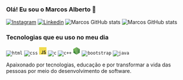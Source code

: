 ### Olá! Eu sou o Marcos Alberto 👋

<a href="https://www.instagram.com/marcos.fkp" style="display:inline-block;">
    <img src="https://img.shields.io/badge/Instagram-E4405F?style=for-the-badge&logo=instagram&logoColor=white" alt="Instagram">
</a>
<a href="https://www.linkedin.com/in/marcos-alberto-4502a6304" style="display:inline-block;">
    <img src="https://img.shields.io/badge/LinkedIn-0077B5?style=for-the-badge&logo=linkedin&logoColor=white" alt="Linkedin">
</a>

<img src="https://github-readme-stats.vercel.app/api?username=marcosffp&show_icons=true&theme=tokyonight" alt="Marcos GitHub stats" style="display:inline-block;">
<img src="https://github-readme-stats.vercel.app/api/top-langs/?username=marcosffp&layout=compact&langs_count=16&theme=tokyonight" alt="Marcos GitHub stats" style="display:inline-block;">

### Tecnologias que eu uso no meu dia

<code><img height="20" alt="html" src="https://static-00.iconduck.com/assets.00/html-5-icon-449x512-uii6qqbu.png"></code>
<code><img height="20" alt="css" src="https://logospng.org/download/css-3/logo-css-3-2048.png"></code>
<code><img height="20" alt="javascript" src="https://raw.githubusercontent.com/github/explore/80688e429a7d4ef2fca1e82350fe8e3517d3494d/topics/javascript/javascript.png"></code>
<code><img height="20" alt="c" src="https://www.dialhost.com.br/blog/wp-content/uploads/2019/09/C_logo-6-150x150.png"></code>
<code><img height="20" alt="c++" src="https://upload.wikimedia.org/wikipedia/commons/thumb/1/18/ISO_C%2B%2B_Logo.svg/1822px-ISO_C%2B%2B_Logo.svg.png"></code>
<code><img height="20" alt="nodejs" src="https://raw.githubusercontent.com/github/explore/80688e429a7d4ef2fca1e82350fe8e3517d3494d/topics/nodejs/nodejs.png"></code>
<code><img height="20" alt="bootstrap" src="https://upload.wikimedia.org/wikipedia/commons/thumb/b/b2/Bootstrap_logo.svg/2560px-Bootstrap_logo.svg.png"></code>
<code><img height="20" alt="java" src="https://cdn-icons-png.flaticon.com/512/226/226777.png"></code>

Apaixonado por tecnologias, educação e por transformar a vida das pessoas por meio do desenvolvimento de software.

